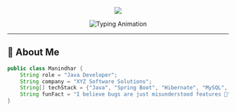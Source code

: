 <!-- Animated Banner -->
<p align="center">
  <img src="https://capsule-render.vercel.app/api?type=waving&color=0:00C7FF,100:0061FF&height=230&section=header&text=👋%20Hey%20I'm%20Manindhar!&fontSize=45&fontColor=ffffff&animation=twinkling&fontAlignY=38" />
</p>

<!-- Typing Intro -->
<p align="center">
  <img src="https://readme-typing-svg.herokuapp.com?font=Fira+Code&weight=600&size=25&pause=1000&color=00C7FF&center=true&vCenter=true&width=500&lines=Java+Developer+☕;Spring+Boot+%7C+Hibernate+%7C+MySQL;Backend+Engineer+%7C+API+Developer;Welcome+to+my+GitHub!+🚀" alt="Typing Animation" />
</p>

---

## 💫 About Me
```java
public class Manindhar {
    String role = "Java Developer";
    String company = "XYZ Software Solutions";
    String[] techStack = {"Java", "Spring Boot", "Hibernate", "MySQL", "REST API"};
    String funFact = "I believe bugs are just misunderstood features 🐛";
}
